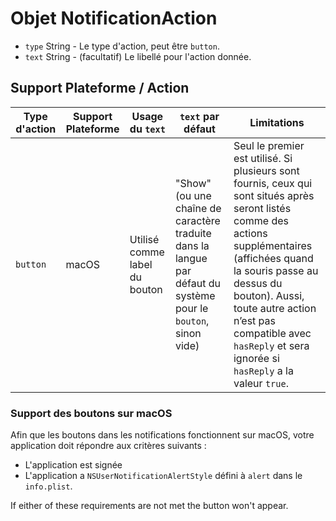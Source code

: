 # Objet NotificationAction

* `type` String - Le type d'action, peut être `button`.
* `text` String - (facultatif) Le libellé pour l'action donnée.

## Support Plateforme / Action

| Type d'action | Support Plateforme | Usage du `text`               | `text` par défaut                                                                                              | Limitations                                                                                                                                                                                                                                                                                                |
| ------------- | ------------------ | ----------------------------- | -------------------------------------------------------------------------------------------------------------- | ---------------------------------------------------------------------------------------------------------------------------------------------------------------------------------------------------------------------------------------------------------------------------------------------------------- |
| `button`      | macOS              | Utilisé comme label du bouton | "Show" (ou une chaîne de caractère traduite dans la langue par défaut du système pour le `bouton`, sinon vide) | Seul le premier est utilisé. Si plusieurs sont fournis, ceux qui sont situés après seront listés comme des actions supplémentaires (affichées quand la souris passe au dessus du bouton). Aussi, toute autre action n’est pas compatible avec `hasReply` et sera ignorée si `hasReply` a la valeur `true`. |

### Support des boutons sur macOS

Afin que les boutons dans les notifications fonctionnent sur macOS, votre application doit répondre aux critères suivants :

* L'application est signée
* L'application a `NSUserNotificationAlertStyle` défini à `alert` dans le `info.plist`.

If either of these requirements are not met the button won't appear.